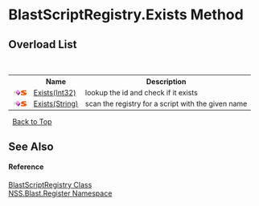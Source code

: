 # BlastScriptRegistry.Exists Method 
 


## Overload List
&nbsp;<table><tr><th></th><th>Name</th><th>Description</th></tr><tr><td>![Public method](media/pubmethod.gif "Public method")![Static member](media/static.gif "Static member")</td><td><a href="1ff22aca-a9d9-61f2-222c-2cba9ad3d036">Exists(Int32)</a></td><td>
lookup the id and check if it exists</td></tr><tr><td>![Public method](media/pubmethod.gif "Public method")![Static member](media/static.gif "Static member")</td><td><a href="00483d00-f79f-a558-5475-e11840f17b29">Exists(String)</a></td><td>
scan the registry for a script with the given name</td></tr></table>&nbsp;
<a href="#blastscriptregistry.exists-method">Back to Top</a>

## See Also


#### Reference
<a href="ce5a41c7-ce9f-1626-a0f1-dc97f6f00962">BlastScriptRegistry Class</a><br /><a href="702c545c-122f-76de-fb07-7c06df797ee5">NSS.Blast.Register Namespace</a><br />